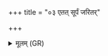 +++
title = "०३ एतत् सूर्पं जरितर्"

+++
<details><summary>मूलम् (GR)</summary>

एतत् सूर्पं जरितर् आ हर-  
-उलूखलमुसलं कुम्भ्य् आ गहि ।  
पुत्रा नो अद्य सुदिनत्वे अह्नि  
पित्तम् अश्नन्त मधुमन्तम् अंशुम् ॥
</details>